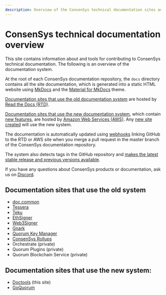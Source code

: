 ```yaml
---
description: Overview of the ConsenSys technical documentation sites and systems
---
```


# ConsenSys technical documentation overview

This site contains information about and tools for contributing to ConsenSys technical documentation.
The following is an overview of the documentation system.

At the root of each ConsenSys documentation repository, the `docs` directory contains all the site documentation, which
is generated into a static HTML website using [MkDocs](https://www.mkdocs.org/) and the
[Material for MkDocs](https://squidfunk.github.io/mkdocs-material/) theme.

[Documentation sites that use the old documentation system](#documentation-sites-that-use-the-old-system) are hosted by
[Read the Docs (RTD)](https://readthedocs.org/).

[Documentation sites that use the new documentation system](#documentation-sites-that-use-the-new-system), which contain
[new features](new-features.md), are hosted by [Amazon Web Services (AWS)](https://aws.amazon.com/).
Any [new site created](../create/create-doc-site.md) will use the new system.

The documentation is automatically updated using [webhooks](https://docs.readthedocs.io/en/stable/integrations.html)
linking GitHub to the RTD or AWS site when you merge a pull request in the master branch of the ConsenSys
documentation repository.

The system also detects tags in the GitHub repository and [makes the latest stable release and previous versions
available](../reference/release-process.md).

If you have any questions about ConsenSys products or documentation, ask us on [Discord](https://discord.gg/6cfyqRGbzq).

## Documentation sites that use the old system

- [doc.common](https://github.com/ConsenSys/doc.common)
- [Tessera](https://github.com/Consensys/doc.tessera)
- [Teku](https://github.com/Consensys/doc.teku)
- [EthSigner](https://github.com/Consensys/doc.ethsigner)
- [Web3Signer](https://github.com/Consensys/doc.web3signer)
- [Gnark](https://github.com/consensys/doc.gnark)
- [Quorum Key Manager](https://github.com/consensys/doc.quorum-key-manager)
- [ConsenSys Rollups](https://github.com/consensys/doc.rollups)
- Orchestrate (private)
- Quorum Plugins (private)
- Quorum Blockchain Service (private)

## Documentation sites that use the new system:

- [Doctools](https://consensys.net/docs/doctools/en/stable/) (this site)
- [GoQuorum](https://consensys.net/docs/goquorum/en/stable/)
